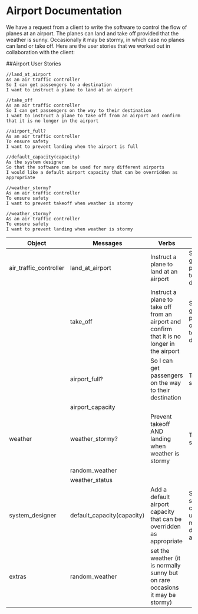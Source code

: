 # Airport Documentation

We have a request from a client to write the software to control the flow of planes at an airport. The planes can land and take off provided that the weather is sunny. Occasionally it may be stormy, in which case no planes can land or take off. Here are the user stories that we worked out in collaboration with the client:

##Airport User Stories

```
//land_at_airport
As an air traffic controller 
So I can get passengers to a destination
I want to instruct a plane to land at an airport

//take_off
As an air traffic controller 
So I can get passengers on the way to their destination
I want to instruct a plane to take off from an airport and confirm that it is no longer in the airport

//airport_full?
As an air traffic controller 
To ensure safety
I want to prevent landing when the airport is full

//default_capacity(capacity)
As the system designer 
So that the software can be used for many different airports
I would like a default airport capacity that can be overridden as appropriate

//weather_stormy?
As an air traffic controller 
To ensure safety
I want to prevent takeoff when weather is stormy

//weather_stormy?
As an air traffic controller
To ensure safety
I want to prevent landing when weather is stormy
```

| Object | Messages | Verbs | Purpose
| --- | --- | --- | --- |
| air_traffic_controller | land_at_airport | Instruct a plane to land at an airport | So I can get passengers to a destination
| | take_off | Instruct a plane to take off from an airport and confirm that it is no longer in the airport | So I can get passengers on the way to their destination
| | airport_full? | So I can get passengers on the way to their destination | To ensure safety
| | airport_capacity | | 
| weather | weather_stormy? | Prevent takeoff AND landing when weather is stormy | To ensure safety
| | random_weather | | 
| | weather_status | |
| system_designer | default_capacity(capacity) | Add a default airport capacity that can be overridden as appropriate | So that the software can be used for many different airports
| extras | random_weather | set the weather (it is normally sunny but on rare occasions it may be stormy) | 


